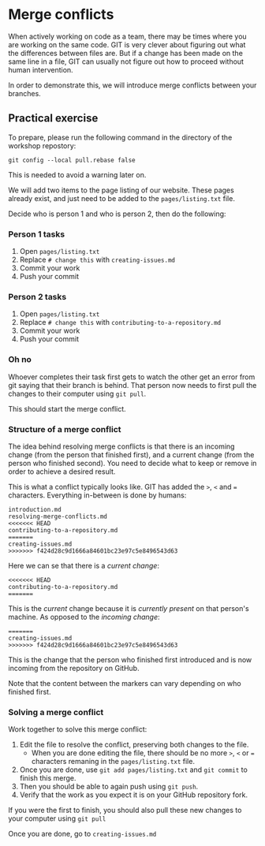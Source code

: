 # Merge conflicts

When actively working on code as a team, there may be times where you are working on the same code.
GIT is very clever about figuring out what the differences between files are.
But if a change has been made on the same line in a file, GIT can usually not figure out how to proceed without human intervention.

In order to demonstrate this, we will introduce merge conflicts between your branches.

## Practical exercise

To prepare, please run the following command in the directory of the workshop repostory:

`git config --local pull.rebase false`

This is needed to avoid a warning later on.

We will add two items to the page listing of our website.
These pages already exist, and just need to be added to the `pages/listing.txt` file.

Decide who is person 1 and who is person 2, then do the following:

### Person 1 tasks
1. Open `pages/listing.txt`
2. Replace  `# change this` with `creating-issues.md`
3. Commit your work
4. Push your commit


### Person 2 tasks

1. Open `pages/listing.txt`
2. Replace `# change this` with `contributing-to-a-repository.md`
3. Commit your work
4. Push your commit

### Oh no

Whoever completes their task first gets to watch the other get an error from git saying that their branch is behind.
That person now needs to first pull the changes to their computer using `git pull`.

This should start the merge conflict.

### Structure of a merge conflict

The idea behind resolving merge conflicts is that there is an incoming change (from the person that finished first), and a current change (from the person who finished second).
You need to decide what to keep or remove in order to achieve a desired result.

This is what a conflict typically looks like.
GIT has added the `>`, `<` and `=` characters. Everything in-between is done by humans:

```
introduction.md
resolving-merge-conflicts.md
<<<<<<< HEAD
contributing-to-a-repository.md
=======
creating-issues.md
>>>>>>> f424d28c9d1666a84601bc23e97c5e8496543d63

```

Here we can se that there is a _current change_:

```
<<<<<<< HEAD
contributing-to-a-repository.md
=======
```

This is the _current_ change because it is _currently present_ on that person's machine.
As opposed to the _incoming change_:

```
=======
creating-issues.md
>>>>>>> f424d28c9d1666a84601bc23e97c5e8496543d63
```

This is the change that the person who finished first introduced and is now incoming from the repository on GitHub.

Note that the content between the markers can vary depending on who finished first.

### Solving a merge conflict

Work together to solve this merge conflict:
1. Edit the file to resolve the conflict, preserving both changes to the file.
    - When you are done editing the file, there should be no more `>`, `<` or `=` characters remaning in the `pages/listing.txt` file.
2. Once you are done, use `git add pages/listing.txt` and  `git commit` to finish this merge.
3. Then you should be able to again push using `git push`.
4. Verify that the work as you expect it is on your GitHub repository fork.

If you were the first to finish, you should also pull these new changes to your computer using `git pull`

Once you are done, go to `creating-issues.md`

